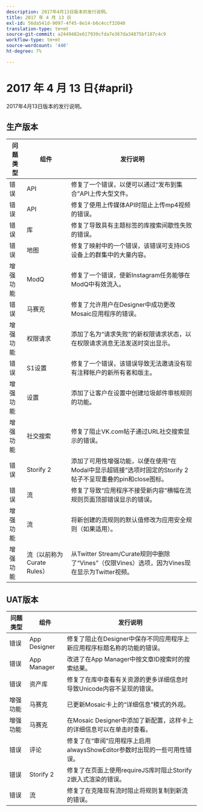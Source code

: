 ```yaml
---
description: 2017年4月13日版本的发行说明。
title: 2017 年 4 月 13 日
exl-id: 56da541d-9097-4f45-8e14-b6c4ccf32040
translation-type: tm+mt
source-git-commit: a2449482e617939cfda7e367da34875bf187c4c9
workflow-type: tm+mt
source-wordcount: '440'
ht-degree: 7%

---
```


# 2017 年 4 月 13 日{#april}

2017年4月13日版本的发行说明。

## 生产版本

| **问题类型** | **组件** | **发行说明** |
|---|---|---|
| 错误 | API | 修复了一个错误，以便可以通过“发布到集合”API上传大型文件。 |
| 错误 | API | 修复了使用上传媒体API时阻止上传mp4视频的错误。 |
| 错误 | 库 | 修复了导致具有主题标签的库搜索间歇性失败的错误。 |
| 错误 | 地图 | 修复了映射中的一个错误，该错误可支持iOS设备上的群集中的大量内容。 |
| 增强功能 | ModQ | 修复了一个错误，使新Instagram任务能够在ModQ中有效流入。 |
| 错误 | 马赛克 | 修复了允许用户在Designer中成功更改Mosaic应用程序的错误。 |
| 增强功能 | 权限请求 | 添加了名为“请求失败”的新权限请求状态，以在权限请求消息无法发送时突出显示。 |
| 错误 | S1设置 | 修复了一个错误，该错误导致无法邀请没有现有注释帐户的新所有者和版主。 |
| 增强功能 | 设置 | 添加了让客户在设置中创建垃圾邮件审核规则的功能。 |
| 增强功能 | 社交搜索 | 修复了阻止VK.com帖子通过URL社交搜索显示的错误。 |
| 错误 | Storify 2 | 添加了可用性增强功能，以便在使用“在Modal中显示超链接”选项时固定的Storify 2帖子不呈现重叠的pin和close图标。 |
| 错误 | 流 | 修复了导致“应用程序不接受新内容”横幅在流规则页面顶部错误显示的错误。 |
| 增强功能 | 流 | 将新创建的流规则的默认值修改为应用安全规则（如果适用）。 |
| 增强功能 | 流（以前称为Curate Rules） | 从Twitter Stream/Curate规则中删除了“Vines”（仅限Vines）选项，因为Vines现在显示为Twitter视频。 |

## UAT版本

| **问题类型** | **组件** | **发行说明** |
|---|---|---|
| 错误 | App Designer | 修复了阻止在Designer中保存不同应用程序上新应用程序标题名称的功能的错误。 |
| 错误 | App Manager | 改进了在App Manager中按文章ID搜索时的搜索结果。 |
| 错误 | 资产库 | 修复了在库中查看有关资源的更多详细信息时导致Unicode内容不呈现的错误。 |
| 增强功能 | 马赛克 | 已更新Mosaic卡上的“详细信息”模式的外观。 |
| 增强功能 | 马赛克 | 在Mosaic Designer中添加了新配置，这样卡上的详细信息可以在单击时查看。 |
| 错误 | 评论 | 修复了在“审阅”应用程序上启用alwaysShowEditor参数时出现的一些可用性错误。 |
| 错误 | Storify 2 | 修复了在页面上使用requireJS库时阻止Storify 2嵌入式渲染的错误。 |
| 错误 | 流 | 修复了在克隆现有流时阻止将规则复制到新流的错误。 |
